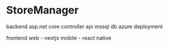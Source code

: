 # StoreManager

backend
asp.net core controller api
mssql db
azure deployment

frontend
    web - nextjs
    mobile - react native
    